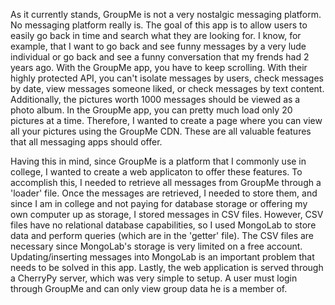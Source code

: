 As it currently stands, GroupMe is not a very nostalgic messaging platform. No messaging platform really is.
The goal of this app is to allow users to easily go back in time and search what they are looking for. I know,
for example, that I want to go back and see funny messages by a very lude individual or go back and see a funny
conversation that my frends had 2 years ago. With the GroupMe app, you have to keep scrolling. With their
highly protected API, you can't isolate messages by users, check messages by date, view messages someone liked,
or check messages by text content. Additionally, the pictures worth 1000 messages should be viewed as a photo album.
In the GroupMe app, you can pretty much load only 20 pictures at a time. Therefore, I wanted to create a page where you
can view all your pictures using the GroupMe CDN. These are all valuable features that all messaging apps should offer.

Having this in mind, since GroupMe is a platform that I commonly use in college, I wanted to create a web applicaton
to offer these features. To accomplish this, I needed to retrieve all messages from GroupMe through a 'loader' file.
Once the messages are retrieved, I needed to store them, and since I am in college and not paying for database storage
or offering my own computer up as storage, I stored messages in CSV files. However, CSV files have no relational database
capabilities, so I used MongoLab to store data and perform queries (which are in the 'getter' file). The CSV files
are necessary since MongoLab's storage is very limited on a free account. Updating/inserting messages into MongoLab
is an important problem that needs to be solved in this app. Lastly, the web application is served through a CherryPy
server, which was very simple to setup. A user must login through GroupMe and can only view group data he is a member
of.